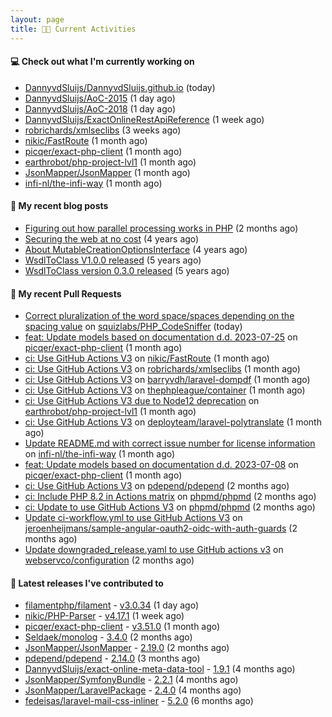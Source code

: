 ```yaml
---
layout: page
title: 👨‍💻 Current Activities
---
```


#### 💻 Check out what I'm currently working on

- [DannyvdSluijs/DannyvdSluijs.github.io](https://github.com/DannyvdSluijs/DannyvdSluijs.github.io) (today)
- [DannyvdSluijs/AoC-2015](https://github.com/DannyvdSluijs/AoC-2015) (1 day ago)
- [DannyvdSluijs/AoC-2018](https://github.com/DannyvdSluijs/AoC-2018) (1 day ago)
- [DannyvdSluijs/ExactOnlineRestApiReference](https://github.com/DannyvdSluijs/ExactOnlineRestApiReference) (1 week ago)
- [robrichards/xmlseclibs](https://github.com/robrichards/xmlseclibs) (3 weeks ago)
- [nikic/FastRoute](https://github.com/nikic/FastRoute) (1 month ago)
- [picqer/exact-php-client](https://github.com/picqer/exact-php-client) (1 month ago)
- [earthrobot/php-project-lvl1](https://github.com/earthrobot/php-project-lvl1) (1 month ago)
- [JsonMapper/JsonMapper](https://github.com/JsonMapper/JsonMapper) (1 month ago)
- [infi-nl/the-infi-way](https://github.com/infi-nl/the-infi-way) (1 month ago)


#### 📜 My recent blog posts

- [Figuring out how parallel processing works in PHP](/2023/06/21/figuring-out-how-parallel-processing-works-in-php.html) (2 months ago)
- [Securing the web at no cost](/2019/02/04/securing-the-web-at-no-cost.html) (4 years ago)
- [About MutableCreationOptionsInterface](/2018/10/15/about-mutable-creation-options-interface.html) (4 years ago)
- [WsdlToClass V1.0.0 released](/2018/01/11/wsdl-to-class-v1-0-0.html) (5 years ago)
- [WsdlToClass version 0.3.0 released](/2017/12/01/wsdl-to-class-version-0-3-0-released.html) (5 years ago)

#### 🔨 My recent Pull Requests

- [Correct pluralization of the word space/spaces depending on the spacing value](https://github.com/squizlabs/PHP_CodeSniffer/pull/3881) on [squizlabs/PHP_CodeSniffer](https://github.com/squizlabs/PHP_CodeSniffer) (today)
- [feat: Update models based on documentation d.d. 2023-07-25](https://github.com/picqer/exact-php-client/pull/615) on [picqer/exact-php-client](https://github.com/picqer/exact-php-client) (1 month ago)
- [ci: Use GitHub Actions V3](https://github.com/nikic/FastRoute/pull/257) on [nikic/FastRoute](https://github.com/nikic/FastRoute) (1 month ago)
- [ci: Use GitHub Actions V3](https://github.com/robrichards/xmlseclibs/pull/253) on [robrichards/xmlseclibs](https://github.com/robrichards/xmlseclibs) (1 month ago)
- [ci: Use GitHub Actions V3](https://github.com/barryvdh/laravel-dompdf/pull/990) on [barryvdh/laravel-dompdf](https://github.com/barryvdh/laravel-dompdf) (1 month ago)
- [ci: Use GitHub Actions V3](https://github.com/thephpleague/container/pull/252) on [thephpleague/container](https://github.com/thephpleague/container) (1 month ago)
- [ci: Use GitHub Actions V3 due to Node12 deprecation](https://github.com/earthrobot/php-project-lvl1/pull/1) on [earthrobot/php-project-lvl1](https://github.com/earthrobot/php-project-lvl1) (1 month ago)
- [ci: Use GitHub Actions V3](https://github.com/deployteam/laravel-polytranslate/pull/2) on [deployteam/laravel-polytranslate](https://github.com/deployteam/laravel-polytranslate) (1 month ago)
- [Update README.md with correct issue number for license information](https://github.com/infi-nl/the-infi-way/pull/75) on [infi-nl/the-infi-way](https://github.com/infi-nl/the-infi-way) (1 month ago)
- [feat: Update models based on documentation d.d. 2023-07-08](https://github.com/picqer/exact-php-client/pull/614) on [picqer/exact-php-client](https://github.com/picqer/exact-php-client) (1 month ago)
- [ci: Use GitHub Actions V3](https://github.com/pdepend/pdepend/pull/670) on [pdepend/pdepend](https://github.com/pdepend/pdepend) (2 months ago)
- [ci: Include PHP 8.2 in Actions matrix](https://github.com/phpmd/phpmd/pull/1013) on [phpmd/phpmd](https://github.com/phpmd/phpmd) (2 months ago)
- [ci: Update to use GitHub Actions V3](https://github.com/phpmd/phpmd/pull/1012) on [phpmd/phpmd](https://github.com/phpmd/phpmd) (2 months ago)
- [Update ci-workflow.yml to use GitHub Actions V3](https://github.com/jeroenheijmans/sample-angular-oauth2-oidc-with-auth-guards/pull/138) on [jeroenheijmans/sample-angular-oauth2-oidc-with-auth-guards](https://github.com/jeroenheijmans/sample-angular-oauth2-oidc-with-auth-guards) (2 months ago)
- [Update downgraded_release.yaml to use GitHub actions v3](https://github.com/webservco/configuration/pull/1) on [webservco/configuration](https://github.com/webservco/configuration) (2 months ago)


#### 🔭 Latest releases I've contributed to

- [filamentphp/filament](https://github.com/filamentphp/filament) - [v3.0.34](https://github.com/filamentphp/filament/releases/tag/v3.0.34) (1 day ago)
- [nikic/PHP-Parser](https://github.com/nikic/PHP-Parser) - [v4.17.1](https://github.com/nikic/PHP-Parser/releases/tag/v4.17.1) (1 week ago)
- [picqer/exact-php-client](https://github.com/picqer/exact-php-client) - [v3.51.0](https://github.com/picqer/exact-php-client/releases/tag/v3.51.0) (1 month ago)
- [Seldaek/monolog](https://github.com/Seldaek/monolog) - [3.4.0](https://github.com/Seldaek/monolog/releases/tag/3.4.0) (2 months ago)
- [JsonMapper/JsonMapper](https://github.com/JsonMapper/JsonMapper) - [2.19.0](https://github.com/JsonMapper/JsonMapper/releases/tag/2.19.0) (2 months ago)
- [pdepend/pdepend](https://github.com/pdepend/pdepend) - [2.14.0](https://github.com/pdepend/pdepend/releases/tag/2.14.0) (3 months ago)
- [DannyvdSluijs/exact-online-meta-data-tool](https://github.com/DannyvdSluijs/exact-online-meta-data-tool) - [1.9.1](https://github.com/DannyvdSluijs/exact-online-meta-data-tool/releases/tag/1.9.1) (4 months ago)
- [JsonMapper/SymfonyBundle](https://github.com/JsonMapper/SymfonyBundle) - [2.2.1](https://github.com/JsonMapper/SymfonyBundle/releases/tag/2.2.1) (4 months ago)
- [JsonMapper/LaravelPackage](https://github.com/JsonMapper/LaravelPackage) - [2.4.0](https://github.com/JsonMapper/LaravelPackage/releases/tag/2.4.0) (4 months ago)
- [fedeisas/laravel-mail-css-inliner](https://github.com/fedeisas/laravel-mail-css-inliner) - [5.2.0](https://github.com/fedeisas/laravel-mail-css-inliner/releases/tag/5.2.0) (6 months ago)